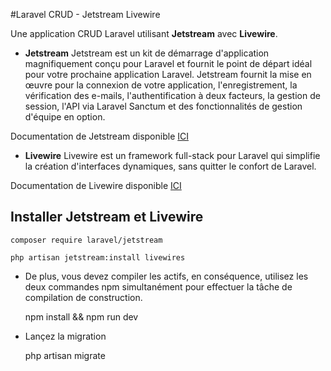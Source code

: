 #Laravel CRUD - Jetstream Livewire

Une application CRUD Laravel utilisant __Jetstream__ avec __Livewire__.

- __Jetstream__
Jetstream est un kit de démarrage d'application magnifiquement conçu pour Laravel et fournit le point de départ idéal pour votre prochaine application Laravel. Jetstream fournit la mise en œuvre pour la connexion de votre application, l'enregistrement, la vérification des e-mails, l'authentification à deux facteurs, la gestion de session, l'API via Laravel Sanctum et des fonctionnalités de gestion d'équipe en option.

Documentation de Jetstream disponible [ICI](https://laravel-livewire.com/docs/2.x/quickstart)

- __Livewire__
Livewire est un framework full-stack pour Laravel qui simplifie la création d'interfaces dynamiques, sans quitter le confort de Laravel.

Documentation de Livewire disponible [ICI](https://laravel-livewire.com/docs/2.x/quickstart)


## Installer Jetstream et Livewire

    composer require laravel/jetstream

    php artisan jetstream:install livewires

- De plus, vous devez compiler les actifs, en conséquence, utilisez les deux commandes npm simultanément pour effectuer la tâche de compilation de construction.

    npm install && npm run dev

 - Lançez la migration

    php artisan migrate



